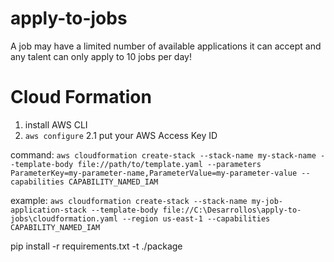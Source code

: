 # apply-to-jobs
A job may have a limited number of available applications it can  accept and any talent can only apply to 10 jobs per day!

#

# Cloud Formation

1. install AWS CLI
2.  `aws configure`
2.1 put your AWS Access Key ID

command: `aws cloudformation create-stack --stack-name my-stack-name --template-body file://path/to/template.yaml --parameters ParameterKey=my-parameter-name,ParameterValue=my-parameter-value --capabilities CAPABILITY_NAMED_IAM`

example: `aws cloudformation create-stack --stack-name my-job-application-stack --template-body file://C:\Desarrollos\apply-to-jobs\cloudformation.yaml --region us-east-1 --capabilities CAPABILITY_NAMED_IAM`


pip install -r requirements.txt -t ./package


